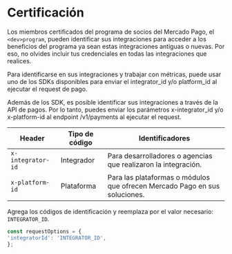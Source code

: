 # Certificación

Los miembros certificados del programa de socios del Mercado Pago, el `<dev>program`, pueden identificar sus integraciones para acceder a los beneficios del programa ya sean estas integraciones antiguas o nuevas. Por eso, no olvides incluir tus credenciales en todas las integraciones que realices.

Para identificarse en sus integraciones y trabajar con métricas, puede usar uno de los SDKs disponibles para enviar el integrator_id y/o platform_id al ejecutar el request de pago.

Además de los SDK, es posible identificar sus integraciones a través de la API de pagos. Por lo tanto, puedes enviar los parámetros x-integrator_id y/o x-platform-id al endpoint /v1/payments al ejecutar el request.

| Header            | Tipo de código | Identificadores                                                            |
| ----------------- | -------------- | -------------------------------------------------------------------------- |
| `x-integrator-id` | Integrador     | Para desarrolladores o agencias que realizaron la integración.             |
| `x-platform-id`   | Plataforma     | Para las plataformas o módulos que ofrecen Mercado Pago en sus soluciones. |

Agrega los códigos de identificación y reemplaza por el valor necesario: `INTEGRATOR_ID`.

```js
const requestOptions = {
'integratorId': 'INTEGRATOR_ID',
};
```
